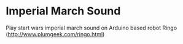 # Imperial March Sound
Play start wars imperial march sound on Arduino based robot Ringo (http://www.plumgeek.com/ringo.html)
